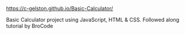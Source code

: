 https://c-gelston.github.io/Basic-Calculator/

Basic Calculator project using JavaScript, HTML & CSS. Followed along tutorial by BroCode
